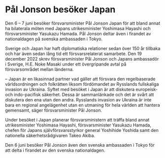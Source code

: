 # Pål Jonson besöker Japan

Den 6 – 7 juni besöker försvarsminister Pål Jonson Japan för att bland annat ha bilaterala möten med Japans utrikesminister Yoshimasa Hayashi och försvarsminister Yasukazu Hamada. Pål Jonson deltar även i firandet av nationaldagen på svenska ambassaden i Tokyo.

Sverige och Japan har haft diplomatiska relationer sedan över 150 år tillbaka och har även sedan lång tid ett försvarsrelaterat samarbete. Den 19 december 2022 skrev försvarsminister Pål Jonson och Japans ambassadör i Sverige, H.E. Noke Masaki under ett övergripande avtal på försvarsområdet mellan länderna.

– Japan är en likasinnad partner vad gäller att försvara den regelbaserade världsordningen och folkrätten liksom fördömandet av Rysslands fullskaliga invasion av Ukraina. Syftet med besöket i Japan är att diskutera europeisk- och indo-pacifisk säkerhet. Dessa är sammanlänkade och det är svårt att diskutera den ena utan den andra. Rysslands invasion av Ukraina är inte bara en regional angelägenhet utan en utmaning för hela världen att hantera gemensamt, säger försvarsminister Pål Jonson.

Under besöket i Japan planerar försvarsministern att träffa bland annat utrikesminister Yoshimasa Hayashi, försvarsminister Yasukazu Hamada, chefen för Japans självförsvarsstyrkor general Yoshihide Yoshida samt den nationella säkerhetsrådgivaren Takeo Akiba.

Den 6 juni besöker Pål Jonson även den svenska ambassaden i Tokyo för att delta i firandet av den svenska nationaldagen.
